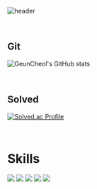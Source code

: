
![header](https://capsule-render.vercel.app/api?type=slice&color=239DFF&height=300&section=header&text=GeunCheol%20Bae&fontSize=90)


<br/>

## Git

![GeunCheol's GitHub stats](https://github-readme-stats.vercel.app/api?username=rmscjf2002&show_icons=true&theme=radical)

<br/>

## Solved

[![Solved.ac Profile](http://mazassumnida.wtf/api/v2/generate_badge?boj=soong2002)](https://solved.ac/soong2002/)


<br/>

# Skills
<img src="https://img.shields.io/badge/C-239DFF?style=for-the-badge&logo=C&logoColor=black"/> <img src="https://img.shields.io/badge/C Sharp-239120?style=for-the-badge&logo=C Sharp&logoColor=white"/> <img src="https://img.shields.io/badge/C++-blue.svg?style=for-the-badge&logo=c%2B%2B"/> <img src="https://img.shields.io/badge/Unity-41BDF5?style=for-the-badge&logo=Unity&logoColor=white"/> <img src="https://img.shields.io/badge/MySQL-4479A1?style=for-the-badge&logo=MySQL&logoColor=white"/>


